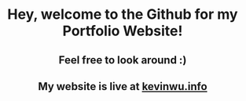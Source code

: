 <div align="center">
  <h1>Hey, welcome to the Github for my Portfolio Website!</h1>
  <h2>Feel free to look around :)</h2>
  <h2>My website is live at <a href="https://kevinwu.info">kevinwu.info</a></h2>
<div>
